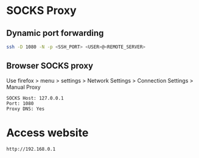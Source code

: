 # SOCKS Proxy

## Dynamic port forwarding
```sh
ssh -D 1080 -N -p <SSH_PORT> <USER>@<REMOTE_SERVER>
```

## Browser SOCKS proxy
Use firefox > menu > settings > Network Settings > Connection Settings > Manual Proxy
```
SOCKS Host: 127.0.0.1
Port: 1080
Proxy DNS: Yes
```

# Access website

`http://192.168.0.1`

